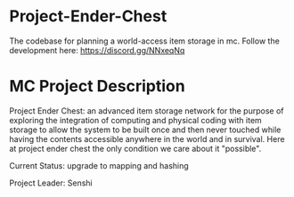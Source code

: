 # Project-Ender-Chest
The codebase for planning a world-access item storage in mc. Follow the development here: https://discord.gg/NNxeqNq

# MC Project Description
Project Ender Chest: an advanced item storage network for the purpose of exploring the integration of computing and physical coding with item storage to allow the system to be built once and then never touched while having the contents accessible anywhere in the world and in survival. Here at project ender chest the only condition we care about it "possible".

Current Status: upgrade to mapping and hashing

Project Leader: Senshi
